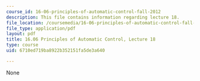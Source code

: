 ```yaml
---
course_id: 16-06-principles-of-automatic-control-fall-2012
description: This file contains information regarding lecture 18.
file_location: /coursemedia/16-06-principles-of-automatic-control-fall-2012/6710ed719ba8922b352151fa5de3a640_MIT16_06F12_Lecture_18.pdf
file_type: application/pdf
layout: pdf
title: 16.06 Principles of Automatic Control, Lecture 18
type: course
uid: 6710ed719ba8922b352151fa5de3a640

---
```

None